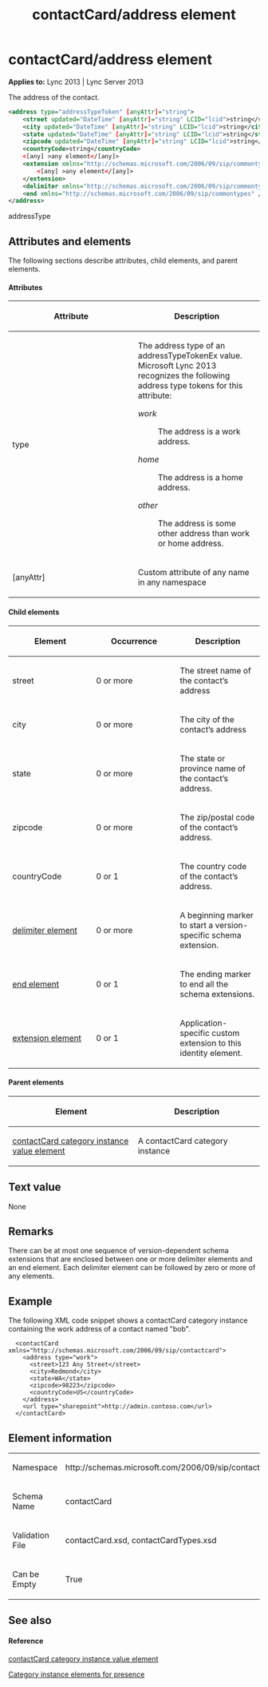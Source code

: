 ﻿---
title: contactCard/address element
TOCTitle: contactCard/address element
ms:assetid: 0cbca6bb-b3d8-4537-8a61-7dcf0e025bf4
ms:mtpsurl: https://msdn.microsoft.com/en-us/library/Dn454723(v=office.15)
ms:contentKeyID: 57093415
ms.date: 07/24/2014
mtps_version: v=office.15
dev_langs:
- xml
---

# contactCard/address element


**Applies to:** Lync 2013 | Lync Server 2013

The address of the contact.

```xml
<address type="addressTypeToken" [anyAttr]="string">
    <street updated="DateTime" [anyAttr]="string" LCID="lcid">string</street>
    <city updated="DateTime" [anyAttr]="string" LCID="lcid">string</city>
    <state updated="DateTime" [anyAttr]="string" LCID="lcid">string</state>
    <zipcode updated="DateTime" [anyAttr]="string" LCID="lcid">string</zipcode>
    <countryCode>string</countryCode>
    <[any] >any element</[any]>
    <extension xmlns="http://schemas.microsoft.com/2006/09/sip/commontypes">
        <[any] >any element</[any]>
    </extension>
    <delimiter xmlns="http://schemas.microsoft.com/2006/09/sip/commontypes" />
    <end xmlns="http://schemas.microsoft.com/2006/09/sip/commontypes" />
</address>
```

addressType

## Attributes and elements

The following sections describe attributes, child elements, and parent elements.

#### Attributes

<table>
<colgroup>
<col style="width: 50%" />
<col style="width: 50%" />
</colgroup>
<thead>
<tr class="header">
<th><p>Attribute</p></th>
<th><p>Description</p></th>
</tr>
</thead>
<tbody>
<tr class="odd">
<td><p>type</p></td>
<td><p>The address type of an addressTypeTokenEx value. Microsoft Lync 2013 recognizes the following address type tokens for this attribute:</p>
<dl>
<dt><em>work</em></dt>
<dd><p>The address is a work address.</p>
</dd>
<dt><em>home</em></dt>
<dd><p>The address is a home address.</p>
</dd>
<dt><em>other</em></dt>
<dd><p>The address is some other address than work or home address.</p>
</dd>
</dl></td>
</tr>
<tr class="even">
<td><p>[anyAttr]</p></td>
<td><p>Custom attribute of any name in any namespace</p></td>
</tr>
</tbody>
</table>


#### Child elements

<table>
<colgroup>
<col style="width: 33%" />
<col style="width: 33%" />
<col style="width: 33%" />
</colgroup>
<thead>
<tr class="header">
<th><p>Element</p></th>
<th><p>Occurrence</p></th>
<th><p>Description</p></th>
</tr>
</thead>
<tbody>
<tr class="odd">
<td><p>street</p></td>
<td><p>0 or more</p></td>
<td><p>The street name of the contact’s address</p></td>
</tr>
<tr class="even">
<td><p>city</p></td>
<td><p>0 or more</p></td>
<td><p>The city of the contact’s address</p></td>
</tr>
<tr class="odd">
<td><p>state</p></td>
<td><p>0 or more</p></td>
<td><p>The state or province name of the contact’s address.</p></td>
</tr>
<tr class="even">
<td><p>zipcode</p></td>
<td><p>0 or more</p></td>
<td><p>The zip/postal code of the contact’s address.</p></td>
</tr>
<tr class="odd">
<td><p>countryCode</p></td>
<td><p>0 or 1</p></td>
<td><p>The country code of the contact’s address.</p></td>
</tr>
<tr class="even">
<td><p><a href="delimiter-element.md">delimiter element</a></p></td>
<td><p>0 or more</p></td>
<td><p>A beginning marker to start a version-specific schema extension.</p></td>
</tr>
<tr class="odd">
<td><p><a href="end-element.md">end element</a></p></td>
<td><p>0 or 1</p></td>
<td><p>The ending marker to end all the schema extensions.</p></td>
</tr>
<tr class="even">
<td><p><a href="extension-element.md">extension element</a></p></td>
<td><p>0 or 1</p></td>
<td><p>Application-specific custom extension to this identity element.</p></td>
</tr>
</tbody>
</table>


#### Parent elements

<table>
<colgroup>
<col style="width: 50%" />
<col style="width: 50%" />
</colgroup>
<thead>
<tr class="header">
<th><p>Element</p></th>
<th><p>Description</p></th>
</tr>
</thead>
<tbody>
<tr class="odd">
<td><p><a href="contactcard-category-instance-value-element.md">contactCard category instance value element</a></p></td>
<td><p>A contactCard category instance</p></td>
</tr>
</tbody>
</table>


## Text value

None

## Remarks

There can be at most one sequence of version-dependent schema extensions that are enclosed between one or more delimiter elements and an end element. Each delimiter element can be followed by zero or more of any elements.

## Example

The following XML code snippet shows a contactCard category instance containing the work address of a contact named "bob".

``` 
  <contactCard xmlns="http://schemas.microsoft.com/2006/09/sip/contactcard">
    <address type="work">
      <street>123 Any Street</street>
      <city>Redmond</city>
      <state>WA</state>
      <zipcode>98223</zipcode>
      <countryCode>US</countryCode>
    </address>
    <url type="sharepoint">http://admin.contoso.com</url>
  </contactCard>
```

## Element information

<table>
<colgroup>
<col style="width: 50%" />
<col style="width: 50%" />
</colgroup>
<tbody>
<tr class="odd">
<td><p>Namespace</p></td>
<td><p>http://schemas.microsoft.com/2006/09/sip/contactcard</p></td>
</tr>
<tr class="even">
<td><p>Schema Name</p></td>
<td><p>contactCard</p></td>
</tr>
<tr class="odd">
<td><p>Validation File</p></td>
<td><p>contactCard.xsd, contactCardTypes.xsd</p></td>
</tr>
<tr class="even">
<td><p>Can be Empty</p></td>
<td><p>True</p></td>
</tr>
</tbody>
</table>


## See also

#### Reference

[contactCard category instance value element](contactcard-category-instance-value-element.md)

[Category instance elements for presence](category-instance-elements-for-presence.md)

